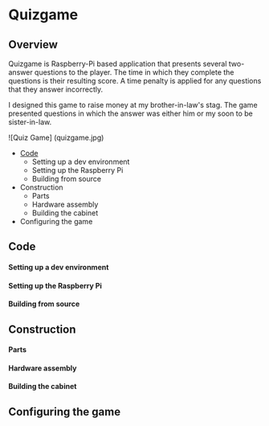 # Quizgame

## Overview

Quizgame is Raspberry-Pi based application that presents several two-answer questions to the player. The time in which they complete the questions is their resulting score. A time penalty is applied for any questions that they answer incorrectly.

I designed this game to raise money at my brother-in-law's stag. The game presented questions in which the answer was either him or my soon to be sister-in-law.

![Quiz Game] (quizgame.jpg)

* [Code](#code)
  * Setting up a dev environment
  * Setting up the Raspberry Pi
  * Building from source
* Construction
  * Parts
  * Hardware assembly
  * Building the cabinet
* Configuring the game

## Code
#### Setting up a dev environment
#### Setting up the Raspberry Pi
#### Building from source
## Construction
#### Parts
#### Hardware assembly
#### Building the cabinet
## Configuring the game







